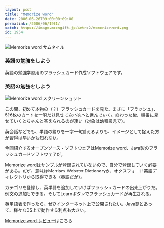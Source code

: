 ```yaml
---
layout: post
title: "Memorize word"
date: 2006-06-26T09:00:00+09:00
permalink: /2006/06/1961/
catch: https://image.moongift.jp/intro2/memorizeword.png
id: 1954
---
```

 ![Memorize word サムネイル](https://image.moongift.jp/intro2/memorizeword.t.png "Memorize word サムネイル")
  

### 英語の勉強をしよう
  
英語の勉強学習用のフラッシュカード作成ソフトウェアです。  
<!--more-->  

### 英語の勉強をしよう
  

![Memorize word スクリーンショット](https://image.moongift.jp/intro2/memorizeword.png "Memorize word スクリーンショット")

  

この間、初めて本物の（？）フラッシュカードを見た。まさに「フラッシュ」、5?6枚のカードを一瞬だけ見せて次へ次へと進んでいく。終わった後、順番に見せていくとちゃんと答えられるのが凄い（対象は幼稚園児で）。

  

英会話などでも、単語の綴りを一字一句覚えるよりも、イメージとして捉えた方が習得は早いかも知れない。

  

今回紹介するオープンソース・ソフトウェアはMemorize word、Java製のフラッシュカードソフトウェアだ。

  

Memorize wordはサンプルが登録されていないので、自分で登録していく必要がある。だが、意味はMerriam-Webster Dictionaryか、オクスフォード英語ディレクトリから取得できる（英語だが）。

  

カテゴリを登録し、英単語を追加していけばフラッシュカードの出来上がりだ。例文の追加もできる。そしてLearnボタンでフラッシュカードが再生される。

  

英単語表を作ったら、ぜひインターネット上で公開されたい。Java製とあって、様々なOS上で動作する利点も大きい。

  

[Memorize word レビュー](http://oss.moongift.jp/review/i-1964.html)はこちら

